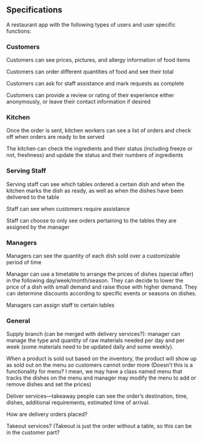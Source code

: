 ## Specifications

A restaurant app with the following types of users and user specific functions:

### Customers

Customers can see prices, pictures, and allergy information of food items

Customers can order different quantities of food and see their total

Customers can ask for staff assistance and mark requests as complete

Customers can provide a review or rating of their experience either anonymously, or leave their contact information if desired

### Kitchen

Once the order is sent, kitchen workers can see a list of orders and check off when orders are ready to be served

The kitchen can check the ingredients and their status (including freeze or not, freshness) and update the status and their numbers of ingredients



### Serving Staff

Serving staff can see which tables ordered a certain dish and when the kitchen marks the dish as ready, as well as when the dishes have been delivered to the table

Staff can see when customers require assistance

Staff can choose to only see orders pertaining to the tables they are assigned by the manager

### Managers

Managers can see the quantity of each dish sold over a customizable period of time

Manager can use a timetable to arrange the prices of dishes (special offer) in the following day/week/month/season. They can decide to lower the price of a dish with small demand and raise those with higher demand. They can determine discounts according to specific events or seasons on dishes.

Managers can assign staff to certain tables

### General

Supply branch (can be merged with delivery services?): manager can manage the type and quantity of raw materials needed per day and per week (some materials need to be updated daily and some weekly).

When a product is sold out based on the inventory, the product will show up as sold out on the menu so customers cannot order more (Doesn’t this is a functionality for menu? I mean, we may have a class named menu that tracks the dishes on the menu and manager may modify the menu to add or remove dishes and set the prices)

Deliver services—takeaway people can see the order’s destination, time, dishes, additional requirements, estimated time of arrival.

How are delivery orders placed?

Takeout services? (Takeout is just the order without a table, so this can be in the customer part? 